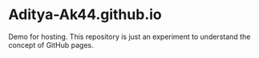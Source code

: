 # Aditya-Ak44.github.io
Demo for hosting.
This repository is just an experiment to understand the concept of GitHub pages.
